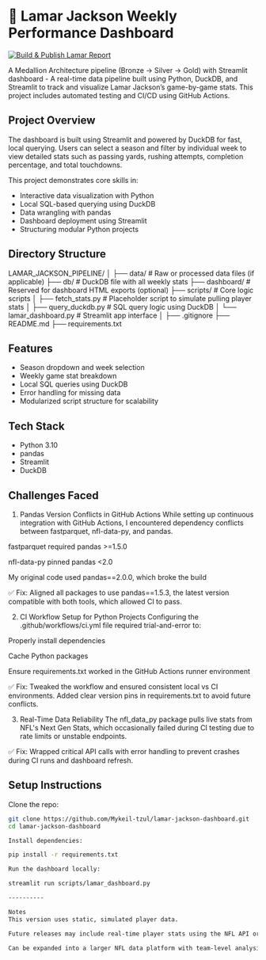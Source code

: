 # 🏈 Lamar Jackson Weekly Performance Dashboard

[![Build & Publish Lamar Report](https://github.com/Mykeil-tzul/lamar-jackson-dashboard/actions/workflows/report.yml/badge.svg)](https://github.com/Mykeil-tzul/lamar-jackson-dashboard/actions/workflows/report.yml)

A Medallion Architecture pipeline (Bronze → Silver → Gold) with Streamlit dashboard - A real-time data pipeline built using Python, DuckDB, and Streamlit to track and visualize Lamar Jackson’s game-by-game stats. This project includes automated testing and CI/CD using GitHub Actions.

## Project Overview

The dashboard is built using Streamlit and powered by DuckDB for fast, local querying. Users can select a season and filter by individual week to view detailed stats such as passing yards, rushing attempts, completion percentage, and total touchdowns.

This project demonstrates core skills in:

- Interactive data visualization with Python
- Local SQL-based querying using DuckDB
- Data wrangling with pandas
- Dashboard deployment using Streamlit
- Structuring modular Python projects

## Directory Structure

LAMAR_JACKSON_PIPELINE/
│
├── data/ # Raw or processed data files (if applicable)
├── db/ # DuckDB file with all weekly stats
├── dashboard/ # Reserved for dashboard HTML exports (optional)
├── scripts/ # Core logic scripts
│ ├── fetch_stats.py # Placeholder script to simulate pulling player stats
│ ├── query_duckdb.py # SQL query logic using DuckDB
│ └── lamar_dashboard.py # Streamlit app interface
│
├── .gitignore
├── README.md
├── requirements.txt


## Features

- Season dropdown and week selection
- Weekly game stat breakdown
- Local SQL queries using DuckDB
- Error handling for missing data
- Modularized script structure for scalability

## Tech Stack

- Python 3.10
- pandas
- Streamlit
- DuckDB

## Challenges Faced

1. Pandas Version Conflicts in GitHub Actions
While setting up continuous integration with GitHub Actions, I encountered dependency conflicts between fastparquet, nfl-data-py, and pandas.

fastparquet required pandas >=1.5.0

nfl-data-py pinned pandas <2.0

My original code used pandas==2.0.0, which broke the build

✅ Fix: Aligned all packages to use pandas==1.5.3, the latest version compatible with both tools, which allowed CI to pass.

2. CI Workflow Setup for Python Projects
Configuring the .github/workflows/ci.yml file required trial-and-error to:

Properly install dependencies

Cache Python packages

Ensure requirements.txt worked in the GitHub Actions runner environment

✅ Fix: Tweaked the workflow and ensured consistent local vs CI environments. Added clear version pins in requirements.txt to avoid future conflicts.

3. Real-Time Data Reliability
The nfl_data_py package pulls live stats from NFL's Next Gen Stats, which occasionally failed during CI testing due to rate limits or unstable endpoints.

✅ Fix: Wrapped critical API calls with error handling to prevent crashes during CI runs and dashboard refresh.



## Setup Instructions

Clone the repo:

```bash
git clone https://github.com/Mykeil-tzul/lamar-jackson-dashboard.git
cd lamar-jackson-dashboard

Install dependencies:

pip install -r requirements.txt

Run the dashboard locally:

streamlit run scripts/lamar_dashboard.py

----------

Notes
This version uses static, simulated player data.

Future releases may include real-time player stats using the NFL API or scraped sources.

Can be expanded into a larger NFL data platform with team-level analysis, injury reports, and rolling stat summaries.

